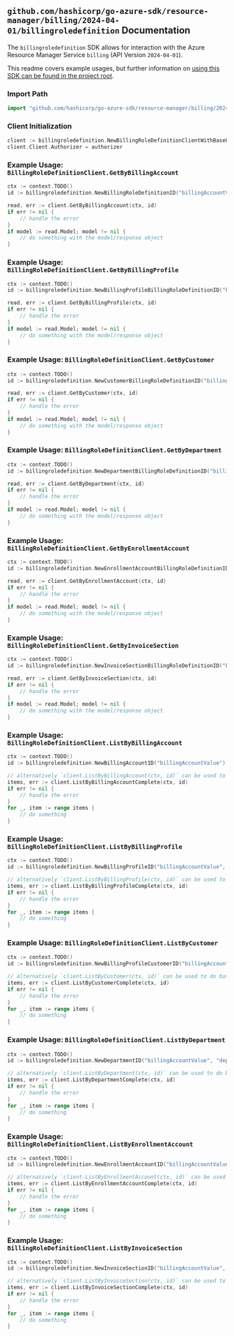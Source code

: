 
## `github.com/hashicorp/go-azure-sdk/resource-manager/billing/2024-04-01/billingroledefinition` Documentation

The `billingroledefinition` SDK allows for interaction with the Azure Resource Manager Service `billing` (API Version `2024-04-01`).

This readme covers example usages, but further information on [using this SDK can be found in the project root](https://github.com/hashicorp/go-azure-sdk/tree/main/docs).

### Import Path

```go
import "github.com/hashicorp/go-azure-sdk/resource-manager/billing/2024-04-01/billingroledefinition"
```


### Client Initialization

```go
client := billingroledefinition.NewBillingRoleDefinitionClientWithBaseURI("https://management.azure.com")
client.Client.Authorizer = authorizer
```


### Example Usage: `BillingRoleDefinitionClient.GetByBillingAccount`

```go
ctx := context.TODO()
id := billingroledefinition.NewBillingRoleDefinitionID("billingAccountValue", "billingRoleDefinitionValue")

read, err := client.GetByBillingAccount(ctx, id)
if err != nil {
	// handle the error
}
if model := read.Model; model != nil {
	// do something with the model/response object
}
```


### Example Usage: `BillingRoleDefinitionClient.GetByBillingProfile`

```go
ctx := context.TODO()
id := billingroledefinition.NewBillingProfileBillingRoleDefinitionID("billingAccountValue", "billingProfileValue", "billingRoleDefinitionValue")

read, err := client.GetByBillingProfile(ctx, id)
if err != nil {
	// handle the error
}
if model := read.Model; model != nil {
	// do something with the model/response object
}
```


### Example Usage: `BillingRoleDefinitionClient.GetByCustomer`

```go
ctx := context.TODO()
id := billingroledefinition.NewCustomerBillingRoleDefinitionID("billingAccountValue", "billingProfileValue", "customerValue", "billingRoleDefinitionValue")

read, err := client.GetByCustomer(ctx, id)
if err != nil {
	// handle the error
}
if model := read.Model; model != nil {
	// do something with the model/response object
}
```


### Example Usage: `BillingRoleDefinitionClient.GetByDepartment`

```go
ctx := context.TODO()
id := billingroledefinition.NewDepartmentBillingRoleDefinitionID("billingAccountValue", "departmentValue", "billingRoleDefinitionValue")

read, err := client.GetByDepartment(ctx, id)
if err != nil {
	// handle the error
}
if model := read.Model; model != nil {
	// do something with the model/response object
}
```


### Example Usage: `BillingRoleDefinitionClient.GetByEnrollmentAccount`

```go
ctx := context.TODO()
id := billingroledefinition.NewEnrollmentAccountBillingRoleDefinitionID("billingAccountValue", "enrollmentAccountValue", "billingRoleDefinitionValue")

read, err := client.GetByEnrollmentAccount(ctx, id)
if err != nil {
	// handle the error
}
if model := read.Model; model != nil {
	// do something with the model/response object
}
```


### Example Usage: `BillingRoleDefinitionClient.GetByInvoiceSection`

```go
ctx := context.TODO()
id := billingroledefinition.NewInvoiceSectionBillingRoleDefinitionID("billingAccountValue", "billingProfileValue", "invoiceSectionValue", "billingRoleDefinitionValue")

read, err := client.GetByInvoiceSection(ctx, id)
if err != nil {
	// handle the error
}
if model := read.Model; model != nil {
	// do something with the model/response object
}
```


### Example Usage: `BillingRoleDefinitionClient.ListByBillingAccount`

```go
ctx := context.TODO()
id := billingroledefinition.NewBillingAccountID("billingAccountValue")

// alternatively `client.ListByBillingAccount(ctx, id)` can be used to do batched pagination
items, err := client.ListByBillingAccountComplete(ctx, id)
if err != nil {
	// handle the error
}
for _, item := range items {
	// do something
}
```


### Example Usage: `BillingRoleDefinitionClient.ListByBillingProfile`

```go
ctx := context.TODO()
id := billingroledefinition.NewBillingProfileID("billingAccountValue", "billingProfileValue")

// alternatively `client.ListByBillingProfile(ctx, id)` can be used to do batched pagination
items, err := client.ListByBillingProfileComplete(ctx, id)
if err != nil {
	// handle the error
}
for _, item := range items {
	// do something
}
```


### Example Usage: `BillingRoleDefinitionClient.ListByCustomer`

```go
ctx := context.TODO()
id := billingroledefinition.NewBillingProfileCustomerID("billingAccountValue", "billingProfileValue", "customerValue")

// alternatively `client.ListByCustomer(ctx, id)` can be used to do batched pagination
items, err := client.ListByCustomerComplete(ctx, id)
if err != nil {
	// handle the error
}
for _, item := range items {
	// do something
}
```


### Example Usage: `BillingRoleDefinitionClient.ListByDepartment`

```go
ctx := context.TODO()
id := billingroledefinition.NewDepartmentID("billingAccountValue", "departmentValue")

// alternatively `client.ListByDepartment(ctx, id)` can be used to do batched pagination
items, err := client.ListByDepartmentComplete(ctx, id)
if err != nil {
	// handle the error
}
for _, item := range items {
	// do something
}
```


### Example Usage: `BillingRoleDefinitionClient.ListByEnrollmentAccount`

```go
ctx := context.TODO()
id := billingroledefinition.NewEnrollmentAccountID("billingAccountValue", "enrollmentAccountValue")

// alternatively `client.ListByEnrollmentAccount(ctx, id)` can be used to do batched pagination
items, err := client.ListByEnrollmentAccountComplete(ctx, id)
if err != nil {
	// handle the error
}
for _, item := range items {
	// do something
}
```


### Example Usage: `BillingRoleDefinitionClient.ListByInvoiceSection`

```go
ctx := context.TODO()
id := billingroledefinition.NewInvoiceSectionID("billingAccountValue", "billingProfileValue", "invoiceSectionValue")

// alternatively `client.ListByInvoiceSection(ctx, id)` can be used to do batched pagination
items, err := client.ListByInvoiceSectionComplete(ctx, id)
if err != nil {
	// handle the error
}
for _, item := range items {
	// do something
}
```
